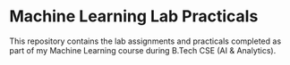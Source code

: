 
# Machine Learning Lab Practicals 

This repository contains the lab assignments and practicals completed as part of my Machine Learning course during B.Tech CSE (AI & Analytics).

